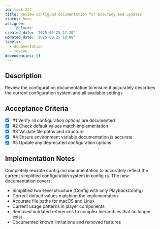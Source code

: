 ```yaml
---
id: task-237
title: Review config.md documentation for accuracy and updates
status: Done
assignee:
  - '@claude'
created_date: '2025-09-25 17:20'
updated_date: '2025-09-25 18:08'
labels:
  - documentation
  - review
dependencies: []
---
```


## Description

Review the configuration documentation to ensure it accurately describes the current configuration system and all available settings

## Acceptance Criteria
<!-- AC:BEGIN -->
- [x] #1 Verify all configuration options are documented
- [x] #2 Check default values match implementation
- [x] #3 Validate file paths and structure
- [x] #4 Ensure environment variable documentation is accurate
- [x] #5 Update any deprecated configuration options
<!-- AC:END -->


## Implementation Notes

Completely rewrote config.md documentation to accurately reflect the current simplified configuration system in config.rs. The new documentation covers:
- Simplified two-level structure (Config with only PlaybackConfig)
- Correct default values matching the implementation
- Accurate file paths for macOS and Linux
- Current usage patterns in player components
- Removed outdated references to complex hierarchies that no longer exist
- Documented known limitations and removed features
